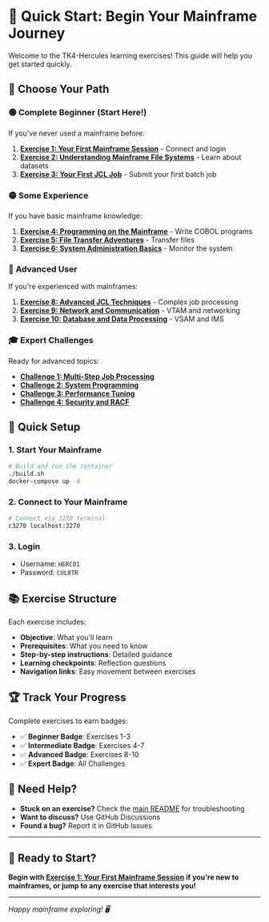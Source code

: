 # 🚀 Quick Start: Begin Your Mainframe Journey

Welcome to the TK4-Hercules learning exercises! This guide will help you get started quickly.

## 🎯 Choose Your Path

### 🟢 **Complete Beginner** (Start Here!)
If you've never used a mainframe before:
1. **[Exercise 1: Your First Mainframe Session](01-first-session.md)** - Connect and login
2. **[Exercise 2: Understanding Mainframe File Systems](02-file-systems.md)** - Learn about datasets
3. **[Exercise 3: Your First JCL Job](03-first-jcl-job.md)** - Submit your first batch job

### 🟡 **Some Experience**
If you have basic mainframe knowledge:
1. **[Exercise 4: Programming on the Mainframe](04-programming.md)** - Write COBOL programs
2. **[Exercise 5: File Transfer Adventures](05-file-transfer.md)** - Transfer files
3. **[Exercise 6: System Administration Basics](06-system-admin.md)** - Monitor the system

### 🔴 **Advanced User**
If you're experienced with mainframes:
1. **[Exercise 8: Advanced JCL Techniques](08-advanced-jcl.md)** - Complex job processing
2. **[Exercise 9: Network and Communication](09-networking.md)** - VTAM and networking
3. **[Exercise 10: Database and Data Processing](10-database.md)** - VSAM and IMS

### 🎓 **Expert Challenges**
Ready for advanced topics:
- **[Challenge 1: Multi-Step Job Processing](challenges/01-multi-step-jobs.md)**
- **[Challenge 2: System Programming](challenges/02-system-programming.md)**
- **[Challenge 3: Performance Tuning](challenges/03-performance-tuning.md)**
- **[Challenge 4: Security and RACF](challenges/04-security-racf.md)**

## 🔑 Quick Setup

### 1. Start Your Mainframe
```bash
# Build and run the container
./build.sh
docker-compose up -d
```

### 2. Connect to Your Mainframe
```bash
# Connect via 3270 terminal
c3270 localhost:3270
```

### 3. Login
- Username: `HERC01`
- Password: `CUL8TR`

## 📚 Exercise Structure

Each exercise includes:
- **Objective**: What you'll learn
- **Prerequisites**: What you need to know
- **Step-by-step instructions**: Detailed guidance
- **Learning checkpoints**: Reflection questions
- **Navigation links**: Easy movement between exercises

## 🏆 Track Your Progress

Complete exercises to earn badges:
- ✅ **Beginner Badge**: Exercises 1-3
- ✅ **Intermediate Badge**: Exercises 4-7  
- ✅ **Advanced Badge**: Exercises 8-10
- ✅ **Expert Badge**: All Challenges

## 🤝 Need Help?

- **Stuck on an exercise?** Check the [main README](../README.md) for troubleshooting
- **Want to discuss?** Use GitHub Discussions
- **Found a bug?** Report it in GitHub Issues

---

## 🎯 Ready to Start?

**Begin with [Exercise 1: Your First Mainframe Session](01-first-session.md) if you're new to mainframes, or jump to any exercise that interests you!**

---

*Happy mainframe exploring! 🖥️* 